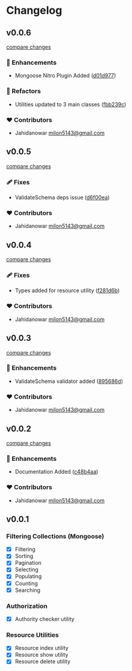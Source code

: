 # Changelog

## v0.0.6

[compare changes](https://github.com/jahidanowar/nuxt-server-utils/compare/v0.0.5...v0.0.6)


### 🚀 Enhancements

  - Mongoose Nitro Plugin Added ([d01d977](https://github.com/jahidanowar/nuxt-server-utils/commit/d01d977))

### 💅 Refactors

  - Utilities updated to 3 main classes ([fbb239c](https://github.com/jahidanowar/nuxt-server-utils/commit/fbb239c))

### ❤️  Contributors

- Jahidanowar <milon5143@gmail.com>

## v0.0.5

[compare changes](https://github.com/jahidanowar/nuxt-server-utils/compare/v0.0.4...v0.0.5)


### 🩹 Fixes

  - ValidateSchema deps issue ([d6f00ea](https://github.com/jahidanowar/nuxt-server-utils/commit/d6f00ea))

### ❤️  Contributors

- Jahidanowar <milon5143@gmail.com>

## v0.0.4

[compare changes](https://github.com/jahidanowar/nuxt-server-utils/compare/v0.0.3...v0.0.4)


### 🩹 Fixes

  - Types added for resource utility ([f281d6b](https://github.com/jahidanowar/nuxt-server-utils/commit/f281d6b))

### ❤️  Contributors

- Jahidanowar <milon5143@gmail.com>

## v0.0.3

[compare changes](https://github.com/jahidanowar/nuxt-server-utils/compare/v0.0.2...v0.0.3)


### 🚀 Enhancements

  - ValidateSchema validator added ([895686d](https://github.com/jahidanowar/nuxt-server-utils/commit/895686d))

### ❤️  Contributors

- Jahidanowar <milon5143@gmail.com>

## v0.0.2

[compare changes](https://github.com/jahidanowar/nuxt-server-utils/compare/v0.0.1...v0.0.2)


### 🚀 Enhancements

  - Documentation Added ([c48b4aa](https://github.com/jahidanowar/nuxt-server-utils/commit/c48b4aa))

### ❤️  Contributors

- Jahidanowar <milon5143@gmail.com>

## v0.0.1

### Filtering Collections (Mongoose)

- [x] Filtering
- [x] Sorting
- [x] Pagination
- [x] Selecting
- [x] Populating
- [x] Counting
- [x] Searching

### Authorization

- [x] Authority checker utility

### Resource Utilities

- [x] Resource index utility
- [x] Resource show utility
- [x] Resource delete utility
